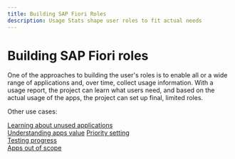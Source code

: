 ```yaml
---
title: Building SAP Fiori Roles
description: Usage Stats shape user roles to fit actual needs
---
```

# Building SAP Fiori roles

One of the approaches to building the user's roles is to enable all or a wide range of applications and, over time, collect usage information. With a usage report, the project can learn what users need, and based on the actual usage of the apps, the project can set up final, limited roles.




Other use cases:

[Learning about unused applications](learning-about-unused.md)   
[Understanding apps value](understand-apps-value.md) 
[Priority setting](priority-setting.md)      
[Testing progress](testing.md)       
[Apps out of scope](out-of-scope.md)

